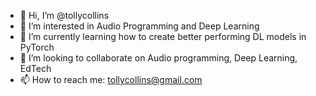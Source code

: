 - 👋 Hi, I’m @tollycollins
- 👀 I’m interested in Audio Programming and Deep Learning
- 🌱 I’m currently learning how to create better performing DL models in PyTorch
- 💞️ I’m looking to collaborate on Audio programming, Deep Learning, EdTech
- 📫 How to reach me: tollycollins@gmail.com

<!---
tollycollins/tollycollins is a ✨ special ✨ repository because its `README.md` (this file) appears on your GitHub profile.
You can click the Preview link to take a look at your changes.
--->
